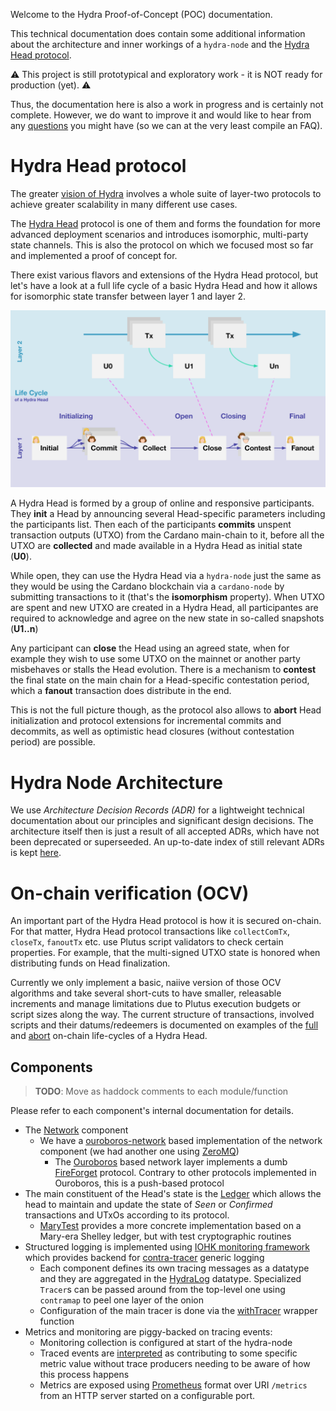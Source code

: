 Welcome to the Hydra Proof-of-Concept (POC) documentation.

This technical documentation does contain some additional information about the
architecture and inner workings of a `hydra-node` and the [Hydra Head
protocol](https://eprint.iacr.org/2020/299.pdf).

:warning: This project is still prototypical and exploratory work - it is NOT ready for production (yet). :warning:

Thus, the documentation here is also a work in progress and is certainly not
complete. However, we do want to improve it and would like to hear from any
[questions](https://github.com/input-output-hk/hydra-poc/#question-contributing)
you might have (so we can at the very least compile an FAQ).

# Hydra Head protocol

The greater [vision of
Hydra](https://iohk.io/en/blog/posts/2020/03/26/enter-the-hydra-scaling-distributed-ledgers-the-evidence-based-way/)
involves a whole suite of layer-two protocols to achieve greater scalability in
many different use cases.

The [Hydra Head](https://eprint.iacr.org/2020/299.pdf) protocol is one of them
and forms the foundation for more advanced deployment scenarios and introduces
isomorphic, multi-party state channels. This is also the protocol on which we
focused most so far and implemented a proof of concept for.

There exist various flavors and extensions of the Hydra Head protocol, but let's
have a look at a full life cycle of a basic Hydra Head and how it allows for
isomorphic state transfer between layer 1 and layer 2.

![](images/hydra-head-lifecycle.svg)

A Hydra Head is formed by a group of online and responsive participants. They
**init** a Head by announcing several Head-specific parameters including the
participants list. Then each of the participants **commits** unspent transaction
outputs (UTXO) from the Cardano main-chain to it, before all the UTXO are
**collected** and made available in a Hydra Head as initial state (**U0**).

While open, they can use the Hydra Head via a `hydra-node` just the same as they
would be using the Cardano blockchain via a `cardano-node` by submitting
transactions to it (that's the **isomorphism** property). When UTXO are spent
and new UTXO are created in a Hydra Head, all participantes are required to
acknowledge and agree on the new state in so-called snapshots (**U1..n**)

Any participant can **close** the Head using an agreed state, when for example
they wish to use some UTXO on the mainnet or another party misbehaves or stalls
the Head evolution. There is a mechanism to **contest** the final state on the
main chain for a Head-specific contestation period, which a **fanout**
transaction does distribute in the end.

This is not the full picture though, as the protocol also allows to **abort**
Head initialization and protocol extensions for incremental commits and
decommits, as well as optimistic head closures (without contestation period) are
possible.

# Hydra Node Architecture

We use _Architecture Decision Records (ADR)_ for a lightweight technical
documentation about our principles and significant design decisions. The
architecture itself then is just a result of all accepted ADRs, which have not
been deprecated or superseeded. An up-to-date index of still relevant ADRs is
kept [here](./adr/README.md).

# On-chain verification (OCV)

An important part of the Hydra Head protocol is how it is secured on-chain. For
that matter, Hydra Head protocol transactions like `collectComTx`, `closeTx`,
`fanoutTx` etc. use Plutus script validators to check certain properties. For
example, that the multi-signed UTXO state is honored when distributing funds on
Head finalization.

Currently we only implement a basic, naiive version of those OCV algorithms and
take several short-cuts to have smaller, releasable increments and manage
limitations due to Plutus execution budgets or script sizes along the way. The
current structure of transactions, involved scripts and their datums/redeemers
is documented on examples of the [full](./images/on-chain-full.jpg) and
[abort](./images/on-chain-abort.jpg) on-chain life-cycles of a Hydra Head.

## Components

> **TODO**: Move as haddock comments to each module/function

Please refer to each component's internal documentation for details.

* The [Network](https://github.com/input-output-hk/hydra-poc/blob/d24c04e138acd333c3d47f97bb214957785fde08/hydra-node/src/Hydra/Network.hs) component
  * We have a [ouroboros-network](https://github.com/input-output-hk/ouroboros-network/tree/master/ouroboros-network-framework) based implementation of the network component (we had another one using [ZeroMQ](https://zeromq.org/))
    * The [Ouroboros](https://github.com/input-output-hk/hydra-poc/blob/d24c04e138acd333c3d47f97bb214957785fde08/hydra-node/src/Hydra/Network/Ouroboros.hs) based network layer implements a dumb [FireForget](https://github.com/input-output-hk/hydra-poc/blob/d24c04e138acd333c3d47f97bb214957785fde08/hydra-node/src/Hydra/Network/Ouroboros/Type.hs#L27) protocol. Contrary to other protocols implemented in Ouroboros, this is a push-based protocol
* The main constituent of the Head's state is the [Ledger](https://github.com/input-output-hk/hydra-poc/blob/d24c04e138acd333c3d47f97bb214957785fde08/hydra-node/src/Hydra/Ledger.hs) which allows the head to maintain and update the state of _Seen_ or _Confirmed_ transactions and UTxOs according to its protocol.
  * [MaryTest](https://github.com/input-output-hk/hydra-poc/blob/d24c04e138acd333c3d47f97bb214957785fde08/hydra-node/src/Hydra/Ledger/MaryTest.hs) provides a more concrete implementation based on a Mary-era Shelley ledger, but with test cryptographic routines
* Structured logging is implemented using [IOHK monitoring framework](https://github.com/input-output-hk/iohk-monitoring-framework) which provides backend for [contra-tracer](https://hackage.haskell.org/package/contra-tracer) generic logging
  * Each component defines its own tracing messages as a datatype and they are aggregated in the [HydraLog](https://github.com/input-output-hk/hydra-poc/blob/d24c04e138acd333c3d47f97bb214957785fde08/hydra-node/src/Hydra/Logging/Messages.hs) datatype. Specialized `Tracer`s can be passed around from the top-level one using `contramap` to peel one layer of the onion
  * Configuration of the main tracer is done via the [withTracer](https://github.com/input-output-hk/hydra-poc/blob/d24c04e138acd333c3d47f97bb214957785fde08/hydra-node/src/Hydra/Logging.hs) wrapper function
* Metrics and monitoring are piggy-backed on tracing events:
  * Monitoring collection is configured at start of the hydra-node
  * Traced events are [interpreted](https://github.com/input-output-hk/hydra-poc/blob/d24c04e138acd333c3d47f97bb214957785fde08/hydra-node/src/Hydra/Logging/Monitoring.hs) as contributing to some specific metric value without trace producers needing to be aware of how this process happens
  * Metrics are exposed using [Prometheus](https://prometheus.io/docs/instrumenting/exposition_formats/) format over URI `/metrics` from an HTTP server started on a configurable port.
